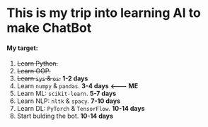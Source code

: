 # This is my trip into learning AI to make ChatBot

#### My target:
1. ~~Learn Python.~~
2. ~~Learn OOP.~~
3. ~~Learn `sys` & `os`.~~ **1-2 days**
4. Learn `numpy` & `pandas`. **3-4 days**  **<--- ME**
5. Learn ML: `scikit-learn`. **5-7 days**
6. Learn NLP: `nltk` & `spacy`. **7-10 days**
7. Learn DL: `PyTorch` & `TensorFlow`. **10-14 days**
8. Start bulding the bot. **10-14 days**



